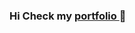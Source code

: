<div>

 <h3>
  Hi
  Check my 
    <a href="https://www.notion.so/Aspiring-Developer-0cc07b31dab64488b30fa8b81198f6e0">
        portfolio 
     </a>
  📌
</h3>
